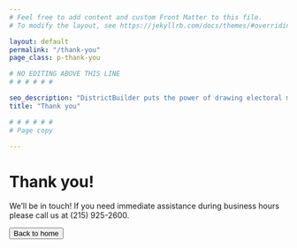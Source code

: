 ```yaml
---
# Feel free to add content and custom Front Matter to this file.
# To modify the layout, see https://jekyllrb.com/docs/themes/#overriding-theme-defaults

layout: default
permalink: "/thank-you"
page_class: p-thank-you

# NO EDITING ABOVE THIS LINE
# # # # # #

seo_description: "DistrictBuilder puts the power of drawing electoral maps in the hands of the people. Redistricting can be a transparent process that represents communities fairly and prevents gerrymandering."
title: "Thank you"

# # # # # #
# Page copy

---
```


<i class="thank-you__icon fas fa-badge-check fa-5x"></i>
# Thank you!
We’ll be in touch! If you need immediate assistance during business hours please call us at (215) 925-2600.

<button class="button button--ghost">
    Back to home
</button>
